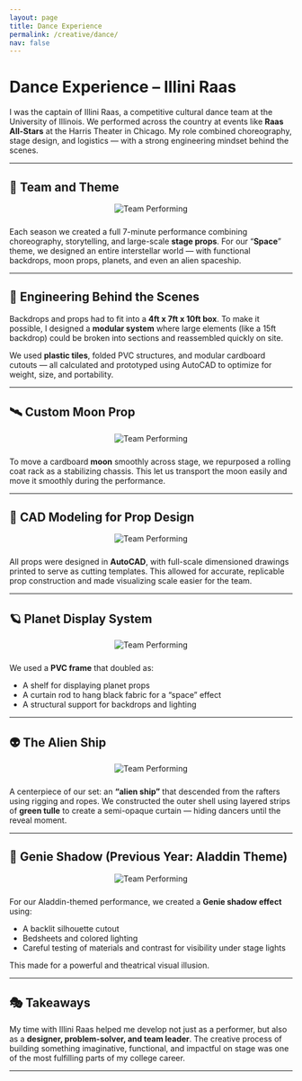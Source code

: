 ```yaml
---
layout: page
title: Dance Experience
permalink: /creative/dance/
nav: false
---
```


# Dance Experience – Illini Raas

I was the captain of Illini Raas, a competitive cultural dance team at the University of Illinois. We performed across the country at events like **Raas All-Stars** at the Harris Theater in Chicago. My role combined choreography, stage design, and logistics — with a strong engineering mindset behind the scenes.

---

## 🪩 Team and Theme

<div style="text-align: center; margin-bottom: 1.5rem;">
  <img src="/portfolio/assets/Raas/raas1.png" alt="Team Performing" style="max-width: 100%; height: auto;" />
</div>


Each season we created a full 7-minute performance combining choreography, storytelling, and large-scale **stage props**. For our “**Space**” theme, we designed an entire interstellar world — with functional backdrops, moon props, planets, and even an alien spaceship.

---

## 🧰 Engineering Behind the Scenes


Backdrops and props had to fit into a **4ft x 7ft x 10ft box**. To make it possible, I designed a **modular system** where large elements (like a 15ft backdrop) could be broken into sections and reassembled quickly on site.

We used **plastic tiles**, folded PVC structures, and modular cardboard cutouts — all calculated and prototyped using AutoCAD to optimize for weight, size, and portability.

---

## 🛰️ Custom Moon Prop

<div style="text-align: center; margin-bottom: 1.5rem;">
  <img src="/portfolio/assets/Raas/raas2.png" alt="Team Performing" style="max-width: 100%; height: auto;" />
</div>


To move a cardboard **moon** smoothly across stage, we repurposed a rolling coat rack as a stabilizing chassis. This let us transport the moon easily and move it smoothly during the performance.

---

## 🧩 CAD Modeling for Prop Design

<div style="text-align: center; margin-bottom: 1.5rem;">
  <img src="/portfolio/assets/Raas/raas3.png" alt="Team Performing" style="max-width: 100%; height: auto;" />
</div>


All props were designed in **AutoCAD**, with full-scale dimensioned drawings printed to serve as cutting templates. This allowed for accurate, replicable prop construction and made visualizing scale easier for the team.

---

## 🪐 Planet Display System

<div style="text-align: center; margin-bottom: 1.5rem;">
  <img src="/portfolio/assets/Raas/raas4.png" alt="Team Performing" style="max-width: 100%; height: auto;" />
</div>


We used a **PVC frame** that doubled as:
- A shelf for displaying planet props
- A curtain rod to hang black fabric for a “space” effect
- A structural support for backdrops and lighting

---

## 👽 The Alien Ship

<div style="text-align: center; margin-bottom: 1.5rem;">
  <img src="/portfolio/assets/Raas/raas5.png" alt="Team Performing" style="max-width: 100%; height: auto;" />
</div>

A centerpiece of our set: an **“alien ship”** that descended from the rafters using rigging and ropes. We constructed the outer shell using layered strips of **green tulle** to create a semi-opaque curtain — hiding dancers until the reveal moment.

---

## 🧞 Genie Shadow (Previous Year: Aladdin Theme)

<div style="text-align: center; margin-bottom: 1.5rem;">
  <img src="/portfolio/assets/Raas/raas6.png" alt="Team Performing" style="max-width: 100%; height: auto;" />
</div>


For our Aladdin-themed performance, we created a **Genie shadow effect** using:
- A backlit silhouette cutout
- Bedsheets and colored lighting
- Careful testing of materials and contrast for visibility under stage lights

This made for a powerful and theatrical visual illusion.

---

## 🎭 Takeaways

My time with Illini Raas helped me develop not just as a performer, but also as a **designer, problem-solver, and team leader**. The creative process of building something imaginative, functional, and impactful on stage was one of the most fulfilling parts of my college career.

---



